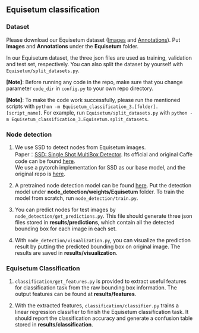 ## Equisetum classification

### Dataset
Please download our Equisetum dataset ([Images]() and [Annotations](https://drive.google.com/open?id=1n5dDJeizXn4UtK2M-YSQd8_JoQ8sZDCH)). Put **Images** and **Annotations** under the **Equisetum** folder.

In our Equisetum dataset, the three json files are used as training, validation and test set, respectively. You can also split the dataset by yourself with `Equisetum/split_datasets.py`.

**[Note]**: Before running any code in the repo, make sure that you change parameter `code_dir` in `config.py` to your own repo directory. 
 
**[Note]**: To make the code work successfully, please run the mentioned scripts with `python -m Equisetum_classification_3.[folder].[script_name]`. For example, run `Equisetum/split_datasets.py` with `python -m Equisetum_classification_3.Equisetum.split_datasets`.

### Node detection
1. We use SSD to detect nodes from Equisetum images.  
Paper：[SSD: Single Shot MultiBox Detector](https://arxiv.org/pdf/1512.02325.pdf). Its official and original Caffe code can be found [here](https://github.com/weiliu89/caffe/tree/ssd).   
We use a pytorch implementation for SSD as our base model, and the original repo is [here](https://github.com/amdegroot/ssd.pytorch).

2. A pretrained node detection model can be found [here](https://drive.google.com/file/d/1pzNDBNb4r3Dj2_UVIlTJSsWh-pnyKxQQ/view?usp=sharing). Put the detection model under **node_detection/weights/Equisetum** folder. To train the model from scratch, run `node_detection/train.py`.

3. You can predict nodes for test images by `node_detection/get_predictions.py`. This file should generate three json files stored in **results/predictions**, which contain all the detected bounding box for each image in each set. 

4. With `node_detection/visualization.py`, you can visualize the prediction result by putting the predicted bounding box on original image. The results are saved in **results/visualization**.

### Equisetum Classification
1. `classification/get_features.py` is provided to extract useful features for classification task from the raw bounding box information. The output features can be found at **results/features**.

2. With the extracted features, `classification/classifier.py` trains a linear regression classifier to finish the Equisetum classification task. It should report the classification accuracy and generate a confusion table stored in **results/classification**.


